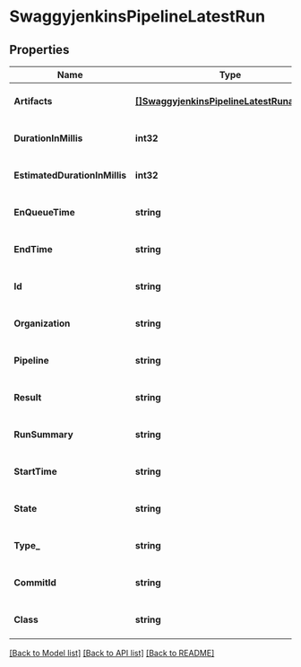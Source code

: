 # SwaggyjenkinsPipelineLatestRun

## Properties
Name | Type | Description | Notes
------------ | ------------- | ------------- | -------------
**Artifacts** | [**[]SwaggyjenkinsPipelineLatestRunartifacts**](swaggyjenkinsPipeline_latestRunartifacts.md) |  | [optional] [default to null]
**DurationInMillis** | **int32** |  | [optional] [default to null]
**EstimatedDurationInMillis** | **int32** |  | [optional] [default to null]
**EnQueueTime** | **string** |  | [optional] [default to null]
**EndTime** | **string** |  | [optional] [default to null]
**Id** | **string** |  | [optional] [default to null]
**Organization** | **string** |  | [optional] [default to null]
**Pipeline** | **string** |  | [optional] [default to null]
**Result** | **string** |  | [optional] [default to null]
**RunSummary** | **string** |  | [optional] [default to null]
**StartTime** | **string** |  | [optional] [default to null]
**State** | **string** |  | [optional] [default to null]
**Type_** | **string** |  | [optional] [default to null]
**CommitId** | **string** |  | [optional] [default to null]
**Class** | **string** |  | [optional] [default to null]

[[Back to Model list]](../README.md#documentation-for-models) [[Back to API list]](../README.md#documentation-for-api-endpoints) [[Back to README]](../README.md)


